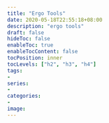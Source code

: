 ```yaml
---
title: "Ergo Tools"
date: 2020-05-18T22:55:18+08:00
description: "ergo tools"
draft: false
hideToc: false
enableToc: true
enableTocContent: false
tocPosition: inner
tocLevels: ["h2", "h3", "h4"]
tags:
-
series:
-
categories:
-
image:
---
```

